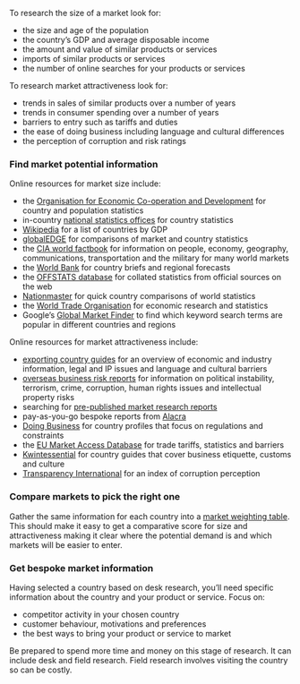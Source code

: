 To research the size of a market look for:

- the size and age of the population
- the country&rsquo;s GDP and average disposable income
- the amount and value of similar products or services
- imports of similar products or services
- the number of online searches for your products or services

To research market attractiveness look for:

- trends in sales of similar products over a number of years
- trends in consumer spending over a number of years
- barriers to entry such as tariffs and duties
- the ease of doing business including language and cultural differences
- the perception of corruption and risk ratings

### Find market potential information

Online resources for market size include:

- the [Organisation for Economic Co-operation and Development](http://www.oecd.org "Organisation for Economic Co-operation and Development") for country and population statistics
- in-country [national statistics offices](https://en.wikipedia.org/wiki/List_of_national_and_international_statistical_services "Wikipedia - List of national and international statistical services") for country statistics
- [Wikipedia](https://en.wikipedia.org/wiki/List_of_countries_by_GDP_(nominal)_per_capita "Wikipedia - List of countries by GDP (nominal) per capita") for a list of countries by GDP
- [globalEDGE](https://globaledge.msu.edu/ "globalEDGE  ") for comparisons of market and country statistics
- the [CIA world factbook](https://www.cia.gov/library/publications/the-world-factbook/ "CIA world factbook") for information on people, economy, geography, communications, transportation and the military for many world markets
- the [World Bank](http://www.worldbank.org/ "World Bank") for country briefs and regional forecasts
- the [OFFSTATS database](http://www.offstats.auckland.ac.nz/ "OFFSTATS database") for collated statistics from official sources on the web
- [Nationmaster](http://www.nationmaster.com/ "Nationmaster") for quick country comparisons of world statistics
- the [World Trade Organisation](https://www.wto.org/ "World Trade Organisation") for economic research and statistics
- Google&rsquo;s [Global Market Finder](https://translate.google.com/globalmarketfinder/g/index.html?locale=en "Global Market Finder") to find which keyword search terms are popular in different countries and regions


Online resources for market attractiveness include:

- [exporting country guides](https://www.gov.uk/government/collections/exporting-country-guides "GOV.UK exporting country guides") for an overview of economic and industry information, legal and IP issues and language and cultural barriers
- [overseas business risk reports](https://www.gov.uk/government/collections/overseas-business-risk "GOV.UK Overseas Business Risk") for information on political instability, terrorism, crime, corruption, human rights issues and intellectual property risks
- searching for [pre-published market research reports](https://www.marketresearch.com/ "market research reports and industry analysis")
- pay-as-you-go bespoke reports from [Alacra](https://www.alacra.com/business-research-solutions/ "Alacra")
- [Doing Business](http://www.doingbusiness.org/ "Doing Business") for country profiles that focus on regulations and constraints
- the [EU Market Access Database](http://madb.europa.eu/madb/indexPubli.htm "EU Market Access Database") for trade tariffs, statistics and barriers
- [Kwintessential](http://www.kwintessential.co.uk/resources/guides/ "Kwintessential") for country guides that cover business etiquette, customs and culture
- [Transparency International](http://www.transparency.org/ "Transparency International") for an index of corruption perception

### Compare markets to pick the right one

Gather the same information for each country into a [market weighting table](http://www.export.org.uk/page/Market_Selection "market weighting table"). This should make it easy to get a comparative score for size and attractiveness making it clear where the potential demand is and which markets will be easier to enter.

### Get bespoke market information

Having selected a country based on desk research, you&rsquo;ll need specific information about the country and your product or service. Focus on:

- competitor activity in your chosen country
- customer behaviour, motivations and preferences
- the best ways to bring your product or service to market

Be prepared to spend more time and money on this stage of research. It can include desk and field research. Field research involves visiting the country so can be costly.
